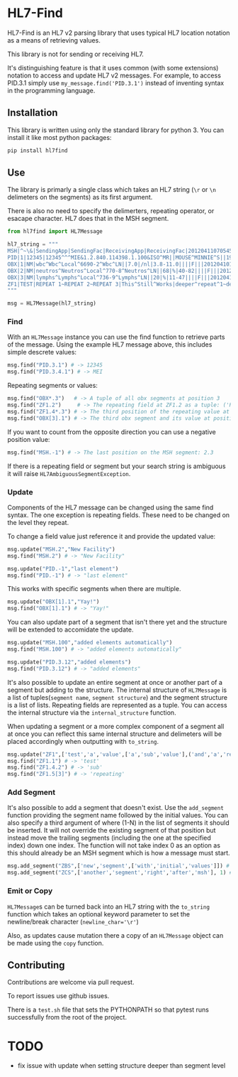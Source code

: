 # HL7-Find

HL7-Find is an HL7 v2 parsing library that uses typical HL7 location notation as a means of retrieving values.

This library is not for sending or receiving HL7.

It's distinguishing feature is that it uses common (with some extensions) notation to access and update HL7 v2 messages. For example, to access PID.3.1 simply use `my_message.find('PID.3.1')` instead of inventing syntax in the programming language.

## Installation

This library is written using only the standard library for python 3. You can install it like most python packages:

```bash
pip install hl7find
```

## Use

The library is primarly a single class which takes an HL7 string (`\r` or `\n` delimeters on the segments) as its first argument.

There is also no need to specify the delimerters, repeating operator, or esacape character. HL7 does that in the MSH segment.

```python
from hl7find import HL7Message

hl7_string = """
MSH|^~\&|SendingApp|SendingFac|ReceivingApp|ReceivingFac|20120411070545||ORU^R01|59689|P|2.3
PID|1|12345|12345^^^MIE&1.2.840.114398.1.100&ISO^MR||MOUSE^MINNIE^S||19240101|F|||123 MOUSEHOLE LN^^FORT WAYNE^IN^46808|||||||||||||||||||
OBX|1|NM|wbc^Wbc^Local^6690-2^Wbc^LN||7.0|/nl|3.8-11.0||||F|||20120410160227|lab|12^XYZ LAB|
OBX|2|NM|neutros^Neutros^Local^770-8^Neutros^LN||68|%|40-82||||F|||20120410160227|lab|12^XYZ LAB|
OBX|3|NM|lymphs^Lymphs^Local^736-9^Lymphs^LN||20|%|11-47||||F|||20120410160227|lab|12^XYZ LAB|
ZF1|TEST|REPEAT 1~REPEAT 2~REPEAT 3|This^Still^Works|deeper^repeat^1~deeper^repeat^2|other^deepest~repeating~field|z end
"""

msg = HL7Message(hl7_string)
```

### Find

With an `HL7Message` instance you can use the find function to retrieve parts of the message. Using the example HL7 message above, this includes simple descrete values:

```python
msg.find("PID.3.1") # -> 12345
msg.find("PID.3.4.1") # -> MEI
```

Repeating segments or values:

```python
msg.find("OBX*.3")   # -> A tuple of all obx segments at position 3
msg.find("ZF1.2")     # -> The repeating field at ZF1.2 as a tuple: ('REPEAT 1', 'REPEAT 2'...)
msg.find("ZF1.4*.3") # -> The third position of the repeating value at ZF1.4: ('1','2')
msg.find("OBX[3].1") # -> The third obx segment and its value at position 1: 3
```

If you want to count from the opposite direction you can use a negative position value:

```python
msg.find("MSH.-1") # -> The last position on the MSH segment: 2.3
```

If there is a repeating field or segment but your search string is ambiguous it will raise `HL7AmbiguousSegmentException`.

### Update

Components of the HL7 message can be changed using the same find syntax. The one exception is repeating fields. These need to be changed on the level they repeat.

To change a field value just reference it and provide the updated value:

```python
msg.update("MSH.2","New Facility")
msg.find("MSH.2") # -> "New Facility"

msg.update("PID.-1","last element")
msg.find("PID.-1") # -> "last element"
```

This works with specific segments when there are multiple.

```python
msg.update("OBX[1].1","Yay!")
msg.find("OBX[1].1") # -> "Yay!"
```

You can also update part of a segment that isn't there yet and the structure will be extended to accomidate the update.

```python
msg.update("MSH.100","added elements automatically")
msg.find("MSH.100") # -> "added elements automatically"

msg.update("PID.3.12","added elements")
msg.find("PID.3.12") # -> "added elements"
```

It's also possible to update an entire segment at once or another part of a segment but adding to the structure. The internal structure of `HL7Message` is a list of tuples(`segment name`, `segment structure`) and the segment structure is a list of lists. Repeating fields are represented as a tuple. You can access the internal structure via the `internal_structure` function.

When updating a segment or a more complex component of a segment all at once you can reflect this same internal structure and delimeters will be placed accordingly when outputting with `to_string`.

```python
msg.update("ZF1",['test','a','value',['a','sub','value'],('and','a','repeating','field')])
msg.find("ZF1.1") # -> 'test'
msg.find("ZF1.4.2") # -> 'sub'
msg.find("ZF1.5[3]") # -> 'repeating'
```

### Add Segment

It's also possible to add a segment that doesn't exist. Use the `add_segment` function providing the segment name followed by the initial values. You can also specify a third argument of where (1-N) in the list of segments it should be inserted. It will not override the existing segment of that position but instead move the trailing segments (including the one at the specified index) down one index. The function will not take index 0 as an option as this should already be an MSH segment which is how a message must start.

```python
msg.add_segment("ZBS",['new','segment',['with','initial','values']]) # -> adds the ZBS segment to the last position
msg.add_segment("ZCS",['another','segment','right','after','msh'], 1) # -> adds the ZCS segment as the second segment (right after msh)
```

### Emit or Copy

`HL7Message`s can be turned back into an HL7 string with the `to_string` function which takes an optional keyword parameter to set the newline/break character (`newline_char='\r'`)

Also, as updates cause mutation there a copy of an `HL7Message` object can be made using the `copy` function.

## Contributing

Contributions are welcome via pull request.

To report issues use github issues.

There is a `test.sh` file that sets the PYTHONPATH so that pytest runs successfully from the root of the project.

# TODO

* fix issue with update when setting structure deeper than segment level
